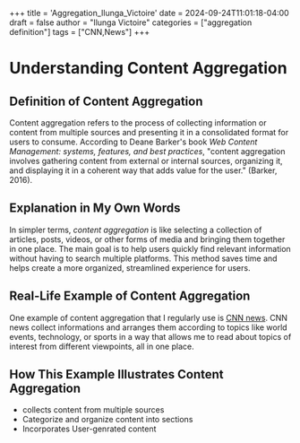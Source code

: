 +++
title = 'Aggregation_Ilunga_Victoire'
date = 2024-09-24T11:01:18-04:00
draft = false
author = "Ilunga Victoire"
categories = ["aggregation definition"]
tags = ["CNN,News"]
+++

# Understanding Content Aggregation

## Definition of Content Aggregation

Content aggregation refers to the process of collecting information or content from multiple sources and presenting it in a consolidated format for users to consume. According to Deane Barker's book *Web Content Management: systems, features, and best practices*, "content aggregation involves gathering content from external or internal sources, organizing it, and displaying it in a coherent way that adds value for the user." (Barker, 2016).

## Explanation in My Own Words

In simpler terms, *content aggregation* is like selecting a collection of articles, posts, videos, or other forms of media and bringing them together in one place. The main goal is to help users quickly find relevant information without having to search multiple platforms. This method saves time and helps create a more organized, streamlined experience for users.

## Real-Life Example of Content Aggregation

One example of content aggregation that I regularly use is [CNN news](https://cnn.com). CNN news collect informations and arranges them according to topics like world events, technology, or sports in a way that allows me to read about topics of interest from different viewpoints, all in one place.

## How This Example Illustrates Content Aggregation

- collects content from multiple sources
- Categorize and organize content into sections
- Incorporates User-genrated content

 